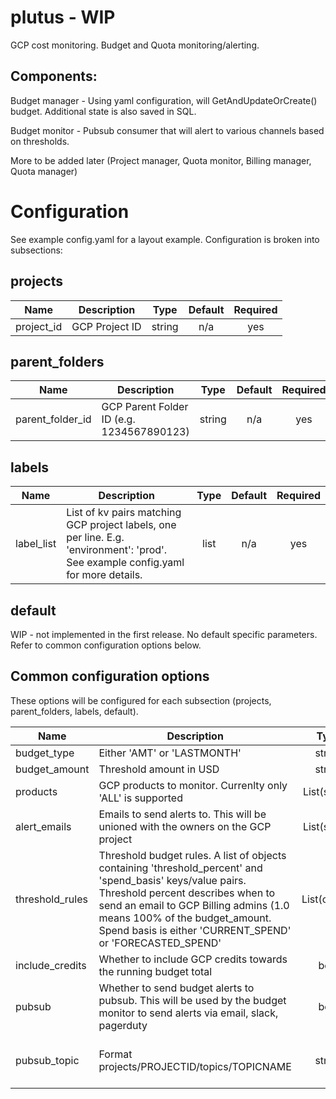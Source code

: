 # plutus - WIP

GCP cost monitoring. Budget and Quota monitoring/alerting.

## Components:

Budget manager - Using yaml configuration, will GetAndUpdateOrCreate() budget. Additional state is also saved in SQL.

Budget monitor - Pubsub consumer that will alert to various channels based on thresholds.

More to be added later (Project manager, Quota monitor, Billing manager, Quota manager)

# Configuration
See example config.yaml for a layout example. Configuration is broken into subsections:

## projects
| Name | Description | Type | Default | Required |
|------|-------------|:----:|:-----:|:-----:|
| project\_id | GCP Project ID | string | n/a | yes |

## parent_folders
| Name | Description | Type | Default | Required |
|------|-------------|:----:|:-----:|:-----:|
| parent\_folder\_id | GCP Parent Folder ID (e.g. 1234567890123) | string | n/a | yes |

## labels
| Name | Description | Type | Default | Required |
|------|-------------|:----:|:-----:|:-----:|
| label\_list | List of kv pairs matching GCP project labels, one per line. E.g. 'environment': 'prod'. See example config.yaml for more details. | list | n/a | yes |

## default
WIP - not implemented in the first release.
No default specific parameters. Refer to common configuration options below.

## Common configuration options

These options will be configured for each subsection (projects, parent_folders, labels, default).

| Name | Description | Type | Default | Required |
|------|-------------|:----:|:-----:|:-----:|
| budget\_type | Either 'AMT' or 'LASTMONTH' | string | n/a | yes |
| budget\_amount | Threshold amount in USD | string | n/a | yes |
| products | GCP products to monitor. Currenlty only 'ALL' is supported | List(string) | 'ALL' | no |
| alert\_emails | Emails to send alerts to. This will be unioned with the owners on the GCP project | List(string) | n/a | no |
| threshold\_rules | Threshold budget rules. A list of objects containing 'threshold\_percent' and 'spend\_basis' keys/value pairs. Threshold percent describes when to send an email to GCP Billing admins (1.0 means 100% of the budget\_amount. Spend basis is either 'CURRENT_SPEND' or 'FORECASTED_SPEND' | List(object) | n/a | yes |
| include\_credits | Whether to include GCP credits towards the running budget total | bool | False | yes |
| pubsub | Whether to send budget alerts to pubsub. This will be used by the budget monitor to send alerts via email, slack, pagerduty  | bool | False | yes |
| pubsub\_topic | Format projects/PROJECTID/topics/TOPICNAME | string | projects/moz-fx-billing-projectid/topics/plutus-budget-notifications | no |
